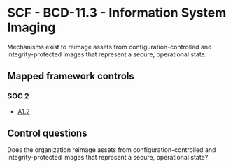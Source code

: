 # SCF - BCD-11.3 - Information System Imaging
Mechanisms exist to reimage assets from configuration-controlled and integrity-protected images that represent a secure, operational state.
## Mapped framework controls
### SOC 2
- [A1.2](../soc2/a12.md)
  
## Control questions
Does the organization reimage assets from configuration-controlled and integrity-protected images that represent a secure, operational state?
  
